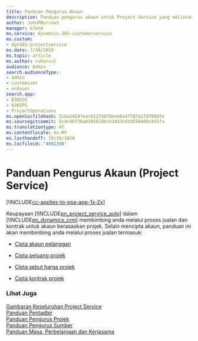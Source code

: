 ```yaml
---
title: Panduan Pengurus Akaun
description: Panduan pengurus akaun untuk Project Service yang melintas semak proses jualan dan kontrak untuk akaun berasaskan projek
author: JohnPBurrows
manager: kfend
ms.service: dynamics-365-customerservice
ms.custom:
- dyn365-projectservice
ms.date: 7/30/2018
ms.topic: article
ms.author: ruhercul
audience: Admin
search.audienceType:
- admin
- customizer
- enduser
search.app:
- D365CE
- D365PS
- ProjectOperations
ms.openlocfilehash: 5c6a24247eac912fd076eee8a47787e2f0709dfe
ms.sourcegitcommit: 5c4c9bf3ba018562d6cb3443c01d550489c415fa
ms.translationtype: HT
ms.contentlocale: ms-MY
ms.lasthandoff: 10/16/2020
ms.locfileid: "4081398"
---
```

# <a name="account-manager-guide-project-service"></a>Panduan Pengurus Akaun (Project Service)

[!INCLUDE[cc-applies-to-psa-app-1x-2x](../includes/cc-applies-to-psa-app-1x-2x.md)]

Keupayaan [!INCLUDE[pn_project_service_auto](../includes/pn-project-service-auto.md)] dalam [!INCLUDE[pn_dynamics_crm](../includes/pn-dynamics-crm.md)] membimbing anda melalui proses jualan dan kontrak untuk akaun berasaskan projek. Selain mencipta akaun, panduan ini akan membimbing anda melalui proses jualan termasuk:  
  
-   [Cipta akaun pelanggan](../psa/create-customer-account.md)  
  
-   [Cipta peluang projek](../psa/create-project-opportunity.md)  
  
-   [Cipta sebut harga projek](../psa/create-project-quote.md)  
  
-   [Cipta kontrak projek](../psa/create-project-contract.md)  
  
  
### <a name="see-also"></a>Lihat Juga  
 [Gambaran Keseluruhan Project Service](../psa/overview.md)   
 [Panduan Pentadbir](../psa/admin-guide.md)   
 [Panduan Pengurus Projek](../psa/project-manager-guide.md)   
 [Panduan Pengurus Sumber](../psa/resource-manager-guide.md)   
 [Panduan Masa, Perbelanjaan dan Kerjasama](../psa/time-expense-collaboration-guide.md)
